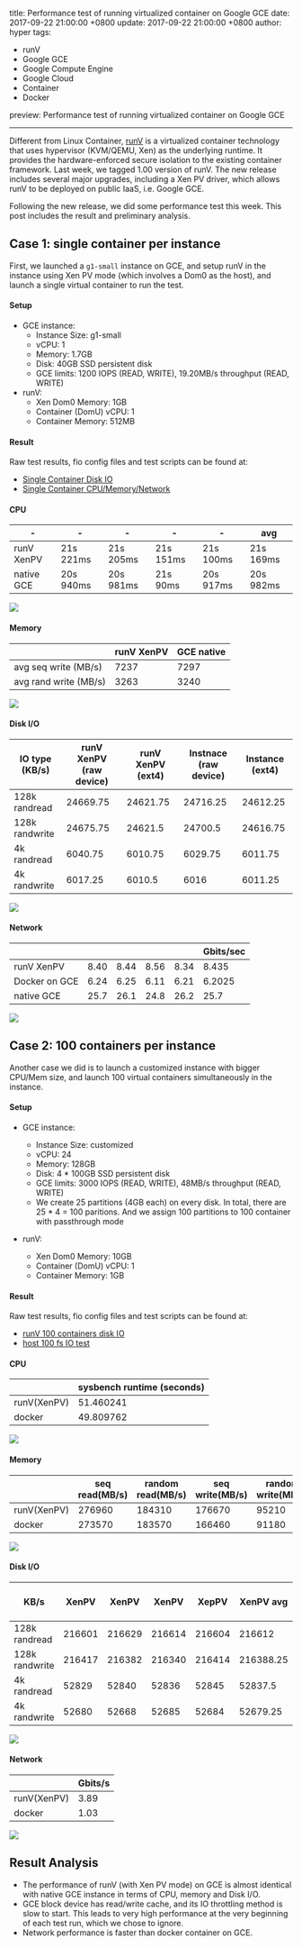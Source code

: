 title: Performance test of running virtualized container on Google GCE
date: 2017-09-22 21:00:00 +0800
update: 2017-09-22 21:00:00 +0800
author: hyper
tags:
  - runV
  - Google GCE
  - Google Compute Engine
  - Google Cloud
  - Container
  - Docker
 
preview: Performance test of running virtualized container on Google GCE

---

Different from Linux Container, [runV](github.com/hyperhq/runv) is a virtualized container technology that uses hypervisor (KVM/QEMU, Xen) as the underlying runtime. It provides the hardware-enforced secure isolation to the existing container framework. Last week, we tagged 1.00 version of runV. The new release includes several major upgrades, including a Xen PV driver, which allows runV to be deployed on public IaaS, i.e. Google GCE.

Following the new release, we did some performance test this week. This post includes the result and preliminary analysis.

## Case 1: single container per instance

First, we launched a `g1-small` instance on GCE, and setup runV in the instance using Xen PV mode (which involves a Dom0 as the host), and launch a single virtual container to run the test.

#### Setup
- GCE instance:
	- Instance Size: g1-small
	- vCPU: 1
	- Memory: 1.7GB
	- Disk: 40GB SSD persistent disk
	- GCE limits: 1200 IOPS (READ, WRITE), 19.20MB/s throughput (READ, WRITE)
- runV:
	- Xen Dom0 Memory: 1GB
	- Container (DomU) vCPU: 1
	- Container Memory: 512MB

#### Result
Raw test results, fio config files and test scripts can be found at:
- [Single Container Disk IO](https://gist.github.com/bergwolf/a405f40f23d15f198bafd263bf0fe4dd)
- [Single Container CPU/Memory/Network](https://gist.github.com/bergwolf/49a248e019780168109d7861c3350a0d)

#### CPU
|-|-|-|-|-|					avg|
|---|---|---|---|---|---|
|runV XenPV|	21s 221ms|	21s 205ms|	21s 151ms|	21s 100ms|	21s 169ms|
|native GCE|	20s 940ms|	20s 981ms|	21s 90ms|	20s 917ms|	20s 982ms|

![](https://trello-attachments.s3.amazonaws.com/5700ea0da7030dcf7485ed70/59c48e61ab0ab52efb8cc781/5218358ef15e1016772e6de85ebcb66a/Single_Container_-_CPU.png)

#### Memory

|| runV XenPV|  GCE native|
|-|-|-|
|avg seq write (MB/s)| 7237| 7297|
|avg rand write (MB/s)| 3263| 3240|

![](https://trello-attachments.s3.amazonaws.com/5700ea0da7030dcf7485ed70/59c48e61ab0ab52efb8cc781/9f773b26fe5e0e1586cacf247b6f39ff/Single_Container_-_Memory.png)

#### Disk I/O
| IO type (KB/s) |runV XenPV (raw device)	|runV XenPV (ext4)|Instnace (raw device)	|Instance (ext4)|	
|----|----------|-------|---------------------|-----------------|
|128k randread|	24669.75|	24621.75|	24716.25	|24612.25|
|128k randwrite|	24675.75	|24621.5|	24700.5|	24616.75|
|4k randread|	6040.75|	6010.75|	6029.75|	6011.75|
|4k randwrite|	6017.25|	6010.5|	6016|	6011.25|

![](https://trello-attachments.s3.amazonaws.com/5700ea0da7030dcf7485ed70/59c48e61ab0ab52efb8cc781/fc483fcb78906ea266dd4f89d811a657/Single_Container_-_Disk_IO.png)

#### Network
||||||					Gbits/sec|
|-|-|-|-|-|-|
|runV XenPV|	8.40|	8.44|	8.56|	8.34|	8.435|
|Docker on GCE|	6.24|	6.25|	6.11|	6.21|	6.2025|
|native GCE|	25.7	|26.1	|24.8|	26.2|	25.7|

![](https://trello-attachments.s3.amazonaws.com/5700ea0da7030dcf7485ed70/59c48e61ab0ab52efb8cc781/9f6f0e494511b156518999e7cba71ad7/Single_Container_-_Network.png)

## Case 2: 100 containers per instance

Another case we did is to launch a customized instance with bigger CPU/Mem size, and launch 100 virtual containers simultaneously in the instance.

#### Setup
- GCE instance:
	- Instance Size: customized
	- vCPU: 24
	- Memory: 128GB
	- Disk: 4 * 100GB SSD persistent disk
	- GCE limits: 3000 IOPS (READ, WRITE), 48MB/s throughput (READ, WRITE)
	- We create 25 partitions (4GB each) on every disk. In total, there are 25 * 4 = 100 paritions. And we assign 100 partitions to 100 container with passthrough mode 

- runV:
	- Xen Dom0 Memory: 10GB
	- Container (DomU) vCPU: 1
	- Container Memory: 1GB


#### Result
Raw test results, fio config files and test scripts can be found at:
- [runV 100 containers disk IO](https://gist.github.com/bergwolf/4e38649193394367ef19dece73837374)
- [host 100 fs IO test](https://gist.github.com/bergwolf/6a91a22c2cf594eeba8cb2e9ec4244ba)

#### CPU
|| sysbench runtime (seconds)|
|-|-|
|runV(XenPV)|51.460241|
|docker|49.809762|

![](https://trello-attachments.s3.amazonaws.com/5700ea0da7030dcf7485ed70/59c48e61ab0ab52efb8cc781/cffba97cef9a7e49cc28cd1345daaa94/100_Containers_-_CPU.png)

#### Memory
||seq read(MB/s)|	random read(MB/s)|	seq write(MB/s)|	random write(MB/s)|
|-|-|-|-|-|
|runV(XenPV)|276960|	184310|	176670|	95210|
|docker|273570|	183570|	166460|	91180|

![](https://trello-attachments.s3.amazonaws.com/5700ea0da7030dcf7485ed70/59c48e61ab0ab52efb8cc781/1dcfad4c19862d1a05082755a9239dd7/100_Containers_-_Memory.png)

#### Disk I/O
|KB/s|	XenPV|	XenPV|	XenPV|	XepPV|	XenPV avg|	GCE native avg|
|-|-|-|-|-|-|-|
|128k randread|	216601|	216629|	216614|	216604|	216612|	224867|
|128k randwrite|	216417|	216382|	216340|	216414|	216388.25|	224653|
|4k randread|	52829|	52840|	52836|	52845|	52837.5|	55266|
|4k randwrite|	52680|	52668|	52685|	52684|	52679.25|	53442|

![](https://trello-attachments.s3.amazonaws.com/5700ea0da7030dcf7485ed70/59c48e61ab0ab52efb8cc781/76809231f60cce4bffef7fd2f54facf8/100_Containers_-_Disk_IO.png)

#### Network
||Gbits/s|
|-|-|
|runV(XenPV)|3.89|
|docker|1.03|

![](https://trello-attachments.s3.amazonaws.com/5700ea0da7030dcf7485ed70/59c48e61ab0ab52efb8cc781/8960d2ccd6599e8a6786a1a9ae5ee399/100_Containers_-_Network.png)

## Result Analysis
- The performance of runV (with Xen PV mode) on GCE is almost identical with native GCE instance in terms of CPU, memory and Disk I/O.
- GCE block device has read/write cache, and its IO throttling method is slow to start. This leads to very high performance at the very beginning of each test run, which we chose to ignore.
- Network performance is faster than docker container on GCE.
